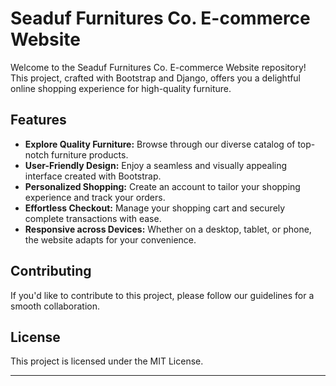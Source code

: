 # Seaduf Furnitures Co. E-commerce Website

Welcome to the Seaduf Furnitures Co. E-commerce Website repository! This project, crafted with Bootstrap and Django, offers you a delightful online shopping experience for high-quality furniture.

## Features

- **Explore Quality Furniture:** Browse through our diverse catalog of top-notch furniture products.
- **User-Friendly Design:** Enjoy a seamless and visually appealing interface created with Bootstrap.
- **Personalized Shopping:** Create an account to tailor your shopping experience and track your orders.
- **Effortless Checkout:** Manage your shopping cart and securely complete transactions with ease.
- **Responsive across Devices:** Whether on a desktop, tablet, or phone, the website adapts for your convenience.

## Contributing

If you'd like to contribute to this project, please follow our guidelines for a smooth collaboration.

## License

This project is licensed under the MIT License.

---


